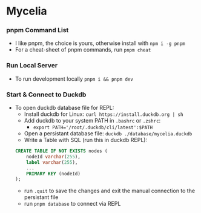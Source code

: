 # Mycelia

### pnpm Command List
- I like pnpm, the choice is yours, otherwise install with `npm i -g pnpm`
- For a cheat-sheet of pnpm commands, run `pnpm cheat`

### Run Local Server
- To run development locally `pnpm i && pnpm dev`

### Start & Connect to Duckdb
- To open duckdb database file for REPL:
    - Install duckdb for Linux: `curl https://install.duckdb.org | sh`
    - Add duckdb to your system PATH in `.bashrc` or `.zshrc`:
        - `export PATH='/root/.duckdb/cli/latest':$PATH`
    - Open a persistant database file: `duckdb ./database/mycelia.duckdb`
    - Write a Table with SQL (run this in duckdb REPL): 
    ```SQL
    CREATE TABLE IF NOT EXISTS nodes (
        nodeId varchar(255),
        label varchar(255),
        ...
        PRIMARY KEY (nodeId)
    );
    ```
    - run `.quit` to save the changes and exit the manual connection to the persistant file
    - run `pnpm database` to connect via REPL
